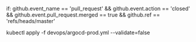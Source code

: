 



if: github.event_name == 'pull_request' && github.event.action == 'closed' && github.event.pull_request.merged == true && github.ref == 'refs/heads/master'


kubectl apply -f devops/argocd-prod.yml --validate=false